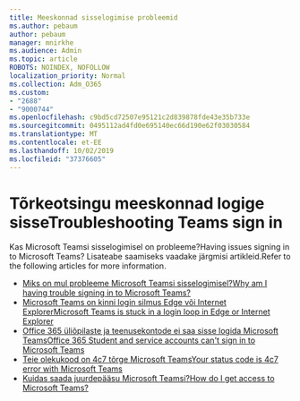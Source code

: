 ```yaml
---
title: Meeskonnad sisselogimise probleemid
ms.author: pebaum
author: pebaum
manager: mnirkhe
ms.audience: Admin
ms.topic: article
ROBOTS: NOINDEX, NOFOLLOW
localization_priority: Normal
ms.collection: Adm_O365
ms.custom:
- "2688"
- "9000744"
ms.openlocfilehash: c9bd5cd72507e95121c2d839878fde43e35b733e
ms.sourcegitcommit: 0495112ad4fd0e695140ec66d190e62f03030584
ms.translationtype: MT
ms.contentlocale: et-EE
ms.lasthandoff: 10/02/2019
ms.locfileid: "37376605"
---
```

# <a name="troubleshooting-teams-sign-in"></a><span data-ttu-id="13236-102">Tõrkeotsingu meeskonnad logige sisse</span><span class="sxs-lookup"><span data-stu-id="13236-102">Troubleshooting Teams sign in</span></span> 

<span data-ttu-id="13236-103">Kas Microsoft Teamsi sisselogimisel on probleeme?</span><span class="sxs-lookup"><span data-stu-id="13236-103">Having issues signing in to Microsoft Teams?</span></span> <span data-ttu-id="13236-104">Lisateabe saamiseks vaadake järgmisi artikleid.</span><span class="sxs-lookup"><span data-stu-id="13236-104">Refer to the following articles for more information.</span></span>

- [<span data-ttu-id="13236-105">Miks on mul probleeme Microsoft Teamsi sisselogimisel?</span><span class="sxs-lookup"><span data-stu-id="13236-105">Why am I having trouble signing in to Microsoft Teams?</span></span>](https://support.office.com/article/a02f683b-61a3-4008-9447-ee60c5593b0f?ui=en-US&rs=en-US&ad=US)
- [<span data-ttu-id="13236-106">Microsoft Teams on kinni login silmus Edge või Internet Explorer</span><span class="sxs-lookup"><span data-stu-id="13236-106">Microsoft Teams is stuck in a login loop in Edge or Internet Explorer</span></span>](https://docs.microsoft.com/microsoftteams/troubleshoot/teams-sign-in/sign-in-loop)
- [<span data-ttu-id="13236-107">Office 365 üliõpilaste ja teenusekontode ei saa sisse logida Microsoft Teams</span><span class="sxs-lookup"><span data-stu-id="13236-107">Office 365 Student and service accounts can't sign in to Microsoft Teams</span></span>](https://docs.microsoft.com/microsoftteams/troubleshoot/teams-sign-in/office-365-accounts-cannot-sign-in)
- [<span data-ttu-id="13236-108">Teie olekukood on 4c7 tõrge Microsoft Teams</span><span class="sxs-lookup"><span data-stu-id="13236-108">Your status code is 4c7 error with Microsoft Teams</span></span>](https://support.microsoft.com/help/4041047/modern-authentication-failed-here-status-code-is-4c7-when-signing-in-t)
- [<span data-ttu-id="13236-109">Kuidas saada juurdepääsu Microsoft Teamsi?</span><span class="sxs-lookup"><span data-stu-id="13236-109">How do I get access to Microsoft Teams?</span></span>](https://support.office.com/article/how-do-i-get-access-to-microsoft-teams-fc7f1634-abd3-4f26-a597-9df16e4ca65b?ui=en-US&rs=en-US&ad=US)